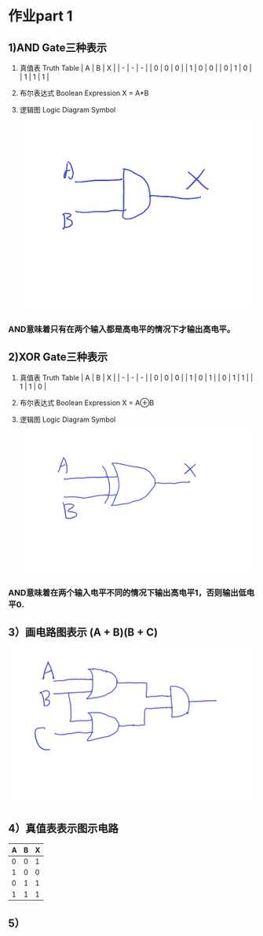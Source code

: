 # 作业part 1
## 1)AND Gate三种表示
 1. 真值表 Truth Table
 | A | B | X | 
 | - | - | - | 
 | 0 | 0 | 0 | 
 | 1 | 0 | 0 | 
 | 0 | 1 | 0 |
 | 1 | 1 | 1 |

 2. 布尔表达式 Boolean Expression
 X = A*B

 3. 逻辑图 Logic Diagram Symbol
![](images/AND逻辑图.png)
### AND意味着只有在两个输入都是高电平的情况下才输出高电平。
## 2)XOR Gate三种表示
1. 真值表 Truth Table
 | A | B | X | 
 | - | - | - | 
 | 0 | 0 | 0 | 
 | 1 | 0 | 1 | 
 | 0 | 1 | 1 |
 | 1 | 1 | 0 |

 2. 布尔表达式 Boolean Expression
 X = A⊕B

 3. 逻辑图 Logic Diagram Symbol
![](images/XOR逻辑图.png)
### AND意味着在两个输入电平不同的情况下输出高电平1，否则输出低电平0.
## 3）画电路图表示 (A + B)(B + C)
![](images/(A+B)(B+C).png)
## 4）真值表表示图示电路
 | A | B | X | 
 | - | - | - | 
 | 0 | 0 | 1 | 
 | 1 | 0 | 0 | 
 | 0 | 1 | 1 |
 | 1 | 1 | 1 |
## 5）